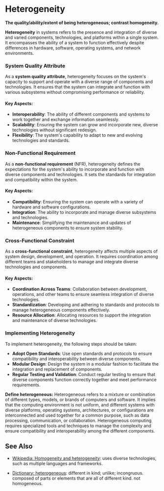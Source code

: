 # Heterogeneity

**The quality/ability/extent of being heterogeneous; contrast homogeneity.**

<span data-chatgpt-prompt="heterogeneity + template">

**Heterogeneity** in systems refers to the presence and integration of diverse and varied components, technologies, and platforms within a single system. It encompasses the ability of a system to function effectively despite differences in hardware, software, operating systems, and network environments.

### System Quality Attribute

As a **system quality attribute**, heterogeneity focuses on the system's capacity to support and operate with a diverse range of components and technologies. It ensures that the system can integrate and function with various subsystems without compromising performance or reliability.

#### Key Aspects:
- **Interoperability**: The ability of different components and systems to work together and exchange information seamlessly.
- **Scalability**: Ensuring the system can grow and incorporate new, diverse technologies without significant redesign.
- **Flexibility**: The system's capability to adapt to new and evolving technologies and standards.

### Non-Functional Requirement

As a **non-functional requirement** (NFR), heterogeneity defines the expectations for the system's ability to incorporate and function with diverse components and technologies. It sets the standards for integration and compatibility within the system.

#### Key Aspects:
- **Compatibility**: Ensuring the system can operate with a variety of hardware and software configurations.
- **Integration**: The ability to incorporate and manage diverse subsystems and technologies.
- **Maintenance**: Simplifying the maintenance and updates of heterogeneous components to ensure system stability.

### Cross-Functional Constraint

As a **cross-functional constraint**, heterogeneity affects multiple aspects of system design, development, and operation. It requires coordination among different teams and stakeholders to manage and integrate diverse technologies and components.

#### Key Aspects:
- **Coordination Across Teams**: Collaboration between development, operations, and other teams to ensure seamless integration of diverse technologies.
- **Standardization**: Developing and adhering to standards and protocols to manage heterogeneous components effectively.
- **Resource Allocation**: Allocating resources to support the integration and maintenance of diverse technologies.

### Implementing Heterogeneity

To implement heterogeneity, the following steps should be taken:
- **Adopt Open Standards**: Use open standards and protocols to ensure compatibility and interoperability between diverse components.
- **Modular Design**: Design the system in a modular fashion to facilitate the integration and replacement of components.
- **Regular Testing and Validation**: Conduct regular testing to ensure that diverse components function correctly together and meet performance requirements.
 
</span>

**Define heterogeneous:** <span data-chatgpt-prompt="define heterogeneous (computers and software)">Heterogeneous refers to a mixture or combination of different types, models, or brands of computers and software. It implies that the computing environment is not uniform, and different systems with diverse platforms, operating systems, architectures, or configurations are interconnected and used together for a common purpose, such as data processing, communication, or collaboration. Heterogeneous computing requires specialized tools and techniques to manage the complexity and ensure compatibility and interoperability among the different components.</span>

## See Also

* [Wikipedia: Homogeneity and heterogeneity](https://wikipedia.org/wiki/Homogeneity_and_heterogeneity): uses diverse technologies, such as multiple languages and frameworks.

* [Dictionary: heterogeneous](https://www.dictionary.com/browse/heterogenous): different in kind; unlike; incongruous. composed of parts or elements that are all of different kind. not homogeneous.


